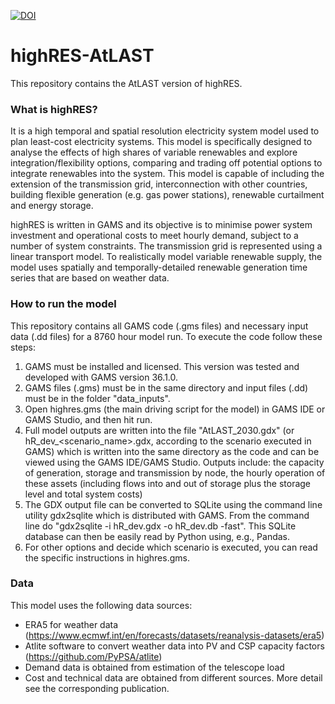 [![DOI](https://zenodo.org/badge/DOI/10.5281/zenodo.8316264.svg)](https://doi.org/10.5281/zenodo.8316264)

# highRES-AtLAST

This repository contains the AtLAST version of highRES.

### **What is highRES**?

It is a high temporal and spatial resolution electricity system model used to plan least-cost electricity systems. This model is specifically designed to analyse the effects of high shares of variable renewables and explore integration/flexibility options, comparing and trading off potential options to integrate renewables into the system. This model is capable of including the extension of the transmission grid, interconnection with other countries, building flexible generation (e.g. gas power stations), renewable curtailment and energy storage.

highRES is written in GAMS and its objective is to minimise power system investment and operational costs to meet hourly demand, subject to a number of system constraints. The transmission grid is represented using a linear transport model. To realistically model variable renewable supply, the model uses spatially and temporally-detailed renewable generation time series that are based on weather data.

### **How to run the model**

This repository contains all GAMS code (.gms files) and necessary input data (.dd files) for a 8760 hour model run. 
To execute the code follow these steps:

1. GAMS must be installed and licensed. This version was tested and developed with GAMS version 36.1.0.
2. GAMS files (.gms) must be in the same directory and input files (.dd) must be in the folder "data_inputs".
3. Open highres.gms (the main driving script for the model) in GAMS IDE or GAMS Studio, and then hit run.
4. Full model outputs are written into the file "AtLAST_2030.gdx" (or hR_dev_<scenario_name>.gdx, according to the scenario executed in GAMS) which is written into the same directory as the code and can be viewed using the GAMS IDE/GAMS Studio. Outputs include: the capacity of generation, storage and transmission by node, the hourly operation of these assets (including flows into and out of storage plus the storage level and total system costs)
5. The GDX output file can be converted to SQLite using the command line utility gdx2sqlite which is distributed with GAMS. From the command line do "gdx2sqlite -i hR_dev.gdx -o hR_dev.db -fast". This SQLite database can then be easily read by Python using, e.g., Pandas.
6. For other options and decide which scenario is executed, you can read the specific instructions in highres.gms.

### **Data**

This model uses the following data sources:
- ERA5 for weather data (https://www.ecmwf.int/en/forecasts/datasets/reanalysis-datasets/era5) 
- Atlite software to convert weather data into PV and CSP capacity factors (https://github.com/PyPSA/atlite)
- Demand data is obtained from estimation of the telescope load
- Cost and technical data are obtained from different sources. More detail see the corresponding publication.
